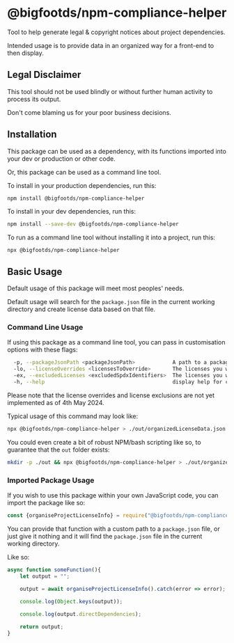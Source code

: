 # @bigfootds/npm-compliance-helper

Tool to help generate legal & copyright notices about project dependencies.

Intended usage is to provide data in an organized way for a front-end to then display.

## Legal Disclaimer

This tool should not be used blindly or without further human activity to process its output.

Don't come blaming us for your poor business decisions.

## Installation

This package can be used as a dependency, with its functions imported into your dev or production or other code.

Or, this package can be used as a command line tool.

To install in your production dependencies, run this: 

```bash
npm install @bigfootds/npm-compliance-helper
```

To install in your dev dependencies, run this: 

```bash
npm install --save-dev @bigfootds/npm-compliance-helper
```

To run as a command line tool without installing it into a project, run this:

`npx @bigfootds/npm-compliance-helper`

## Basic Usage

Default usage of this package will meet most peoples' needs.

Default usage will search for the `package.json` file in the current working directory and create license data based on that file.

### Command Line Usage

If using this package as a command line tool, you can pass in customisation options with these flags:

```bash
  -p, --packageJsonPath <packageJsonPath>            A path to a package.json. If not provided, the package.json in the current working directory will be used. (default: Result of `path.join(process.cwd(), "package.json")` )
  -lo, --licenseOverrides <licensesToOverride>       The licenses you want to allow in your project. (default: [])
  -ex, --excludedLicenses <excludedSpdxIdentifiers>  The licenses you want to forbid in your project. (default: [])
  -h, --help                                         display help for command

```

Please note that the license overrides and license exclusions are not yet implemented as of 4th May 2024.

Typical usage of this command may look like:

```bash
npx @bigfootds/npm-compliance-helper > ./out/organizedLicenseData.json
```

You could even create a bit of robust NPM/bash scripting like so, to guarantee that the `out` folder exists:

```bash
mkdir -p ./out && npx @bigfootds/npm-compliance-helper > ./out/organizedLicenseData.json
```

### Imported Package Usage

If you wish to use this package within your own JavaScript code, you can import the package like so:

```js
const {organiseProjectLicenseInfo} = require("@bigfootds/npm-compliance-helper");
```

You can provide that function with a custom path to a `package.json` file, or just give it nothing and it will find the `package.json` file in the current working directory.

Like so:

```js
async function someFunction(){
	let output = "";
	
	output = await organiseProjectLicenseInfo().catch(error => error);

	console.log(Object.keys(output));

	console.log(output.directDependencies);

	return output;
}
```
